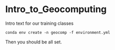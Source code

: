 # Intro_to_Geocomputing
Intro text for our training classes

    conda env create -n geocomp -f environment.yml

Then you should be all set.
